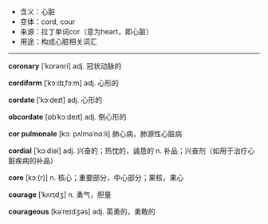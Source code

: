 - <span class="definition">含义：心脏</span>
- <span class="definition">变体：cord, cour</span>
- <span class="definition">来源：拉丁单词cor（意为heart，即心脏）</span>
- <span class="definition">用途：构成心脏相关词汇</span>


---


<span class="vocabulary">**coronary**</span> [ˈkɒrənri] adj. 冠状动脉的

<span class="vocabulary">**cordiform**</span> [ˈkɔːdɪˌfɔːm] adj. 心形的

<span class="vocabulary">**cordate**</span> [ˈkɔːdeɪt] adj. 心形的

<span class="vocabulary">**obcordate**</span> [ɒbˈkɔːdeɪt] adj. 倒心形的

<span class="vocabulary">**cor pulmonale**</span> [kɔː pʌlməˈnɑːli] 肺心病，肺源性心脏病

<span class="vocabulary">**cordial**</span> [ˈkɔːdiəl] adj. 兴奋的；热忱的，诚恳的 n. 补品；兴奋剂（如用于治疗心脏疾病的补品）

<span class="vocabulary">**core**</span> [kɔː(r)] n. 核心；重要部分，中心部分；果核，果心

<span class="vocabulary">**courage**</span> [ˈkʌrɪdʒ] n. 勇气，胆量

<span class="vocabulary">**courageous**</span> [kəˈreɪdʒəs] adj. 英勇的，勇敢的
